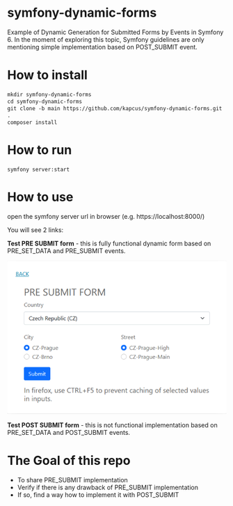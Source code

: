 # symfony-dynamic-forms
Example of Dynamic Generation for Submitted Forms by Events in Symfony 6.
In the moment of exploring this topic, Symfony guidelines are only mentioning
simple implementation based on POST_SUBMIT event.

# How to install
    mkdir symfony-dynamic-forms 
    cd symfony-dynamic-forms
    git clone -b main https://github.com/kapcus/symfony-dynamic-forms.git .
    composer install
    

# How to run
    symfony server:start

# How to use
open the symfony server url in browser (e.g. https://localhost:8000/)

You will see 2 links:

**Test PRE SUBMIT form** - this is fully functional dynamic form based 
on PRE_SET_DATA and PRE_SUBMIT events.

  ![Alt text](screenshot.png "Title")

**Test POST SUBMIT form** - this is not functional implementation based 
on PRE_SET_DATA and POST_SUBMIT events.

# The Goal of this repo
- To share PRE_SUBMIT implementation
- Verify if there is any drawback of PRE_SUBMIT implementation
- If so, find a way how to implement it with POST_SUBMIT
